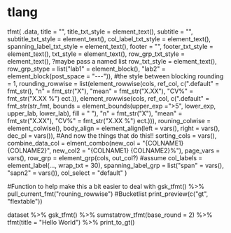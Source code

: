 # tlang


tfmt(
 .data, 
 title = "", 
 title_txt_style = element_text(), 
 subtitle = "", 
 subtitle_txt_style = element_text(), 
 col_label_txt_style = element_text(),
 spanning_label_txt_style = element_text(),
 footer = "", 
 footer_txt_style = element_text(), 
 txt_style =  element_text(),
 row_grp_txt_style =  element_text(), ?maybe pass a named list 
 row_txt_style =  element_text(),
 row_grp_stype = list("lab1" = element_block(), "lab2" = element_block(post_space = "---")), #the style between blocking 
 rounding = 1, 
 rounding_rowwise = list(element_rowwise(cols, ref_col, c(".default" = fmt_str(), "n" = fmt_str("X"), "mean" = fmt_str("X.XX"),  "CV%" = fmt_str("X.XX %") ect.)),
                    element_rowwise(cols, ref_col, c(".default" = fmt_str(str_fmt, bounds = element_bounds(upper_exp =">5", lower_exp, upper_lab, lower_lab), fill = " "), "n" = fmt_str("X"), "mean" = fmt_str("X.XX"),  "CV%" = fmt_str("X.XX %") ect.))),
 rouning_colwise = element_colwise(),
 body_align = element_align(left = vars(), right = vars(), dec_pl = vars()), 
 #And now the things that do this!! 
 sorting_cols = vars(),  
 combine_data_col = elment_combo(new_col = "{COLNAME1} {COLNAME2}", new_col2 = "{COLNAME1} {COLNAME2}%"),
 page_vars = vars(), 
 row_grp = element_grp(cols, out_col?) #assume 
 col_labels = element_label(..., wrap_txt = 30),
 spanning_label_grp = list("span" = vars(), "sapn2" = vars()),
 col_select = "default" 
)

#Function to help make this a bit easier to deal with 
gsk_tfmt() %>%
pull_current_fmt("rouning_rowwise")
#Bucketlist 
print_preview(c("gt", "flextable")) 

dataset %>% 
gsk_tfmt() %>% 
sumstatrow_tfmt(base_round = 2) %>% 
tfmt(title = "Hello World") %>% 
print_to_gt() 
